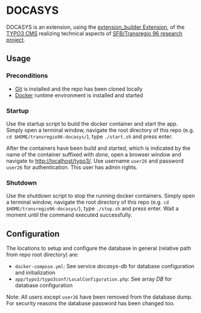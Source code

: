 # DOCASYS

DOCASYS is an extension, using the [extension_builder Extension](https://extensions.typo3.org/extension/extension_builder/), of the [TYPO3 CMS](https://typo3.org/) realizing technical aspects of [SFB/Transregio 96 research project](https://transregio96.webspace.tu-dresden.de/).

## Usage

### Preconditions

- [Git](https://git-scm.com/downloads) is installed and the repo has been cloned locally
- [Docker](https://www.docker.com/) runtime environment is installed and started

### Startup

Use the startup script to build the docker container and start the app.
Simply open a terminal window, navigate the root directory of this repo
(e.g. `cd $HOME/transregio96-docasys/`), type `./start.sh` and press enter.

After the containers have been build and started, which is indicated by the
name of the container suffixed with *done*, open a browser window
and navigate to <http://localhost/typo3/>. Use username `user26` and
password `user26` for authentication. This user has admin rights.

### Shutdown

Use the shutdown script to stop the running docker containers.
Simply open a terminal window, navigate the root directory of this
repo (e.g. `cd $HOME/transregio96-docasys/`), type `./stop.sh` and 
press enter. Wait a moment until the command executed successfully.

## Configuration

The locations to setup and configure the database in general (relative path from
repo root directory) are:

- `docker-compose.yml`: See service *docasys-db* for database configuration
and initialization
- `app/typo3/typo3conf/LocalConfiguration.php`: See array *DB* for database configuration

Note: All users except `user26` have been removed from the database dump. For security 
reasons the database password has been changed too.
